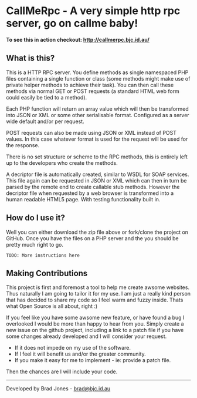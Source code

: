 CallMeRpc - A very simple http rpc server, go on callme baby!
================================================================================
**To see this in action checkout: http://callmerpc.bjc.id.au/**

What is this?
--------------------------------------------------------------------------------
This is a HTTP RPC server. You define methods as single namespaced PHP files
containing a single function or class (some methods might make use of private
helper methods to achieve their task). You can then call these methods via
normal GET or POST requests (a standard HTML web form could easily be tied to
a method).

Each PHP function will return an array value which will then be
transformed into JSON or XML or some other serialisable format.
Configured as a server wide default and/or per request.

POST requests can also be made using JSON or XML instead of POST values.
In this case whatever format is used for the request will be used for the
response.

There is no set structure or scheme to the RPC methods, this is entirely left
up to the developers who create the methods.

A decriptor file is automatically created, similar to WSDL for SOAP services.
This file again can be requested in JSON or XML which can then in turn be
parsed by the remote end to create callable stub methods.
However the decriptor file when requested by a web browser is transformed
into a human readable HTML5 page. With testing functionality built in.

How do I use it?
--------------------------------------------------------------------------------
Well you can either download the zip file above or fork/clone the project on
GitHub. Once you have the files on a PHP server and the you should be pretty
much right to go.

```
TODO: More instructions here
```

Making Contributions
--------------------------------------------------------------------------------
This project is first and foremost a tool to help me create awsome websites.
Thus naturally I am going to tailor it for my use. I am just a really kind
person that has decided to share my code so I feel warm and fuzzy inside.
Thats what Open Source is all about, right :)

If you feel like you have some awsome new feature, or have found a bug I
overlooked I would be more than happy to hear from you. Simply create a new
issue on the github project, including a link to a patch file if you have some
changes already developed and I will consider your request.

  - If it does not impede on my use of the software.
  - If I feel it will benefit us and/or the greater community.
  - If you make it easy for me to implement - ie: provide a patch file.
  
Then the chances are I will include your code.

--------------------------------------------------------------------------------
Developed by Brad Jones - brad@bjc.id.au